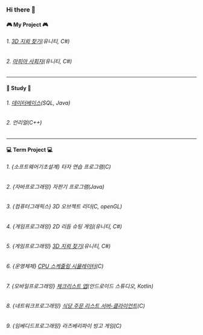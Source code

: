 ### Hi there 👋


#### 🎮 My Project 🎮
###### 1. [3D 지뢰 찾기](https://github.com/SE0NA/sweeper-3D)(유니티, C#)
###### 2. [마피아 사회자](https://github.com/SE0NA/InTheWoods)(유니티, C#)

***

#### 📙 Study 📙
###### 1. [데이터베이스](https://github.com/SE0NA/Practice_DB)(SQL, Java)
###### 2. 언리얼(C++)

***

#### 💻 Term Project 💻 
###### 1. {소프트웨어기초설계} 타자 연습 프로그램(C)
###### 2. {자바프로그래밍} 자판기 프로그램(Java)
###### 3. {컴퓨터그래픽스} 3D 오브젝트 리더(C, openGL)
###### 4. {게임프로그래밍} 2D 리듬 슈팅 게임(유니티, C#)
###### 5. {게임프로그래밍} [3D 지뢰 찾기](https://github.com/SE0NA/3DGameProject)(유니티, C#)
###### 6. {운영체제} [CPU 스케줄링 시뮬레이터](https://github.com/SE0NA/CPU_Scheduling_Simulator)(C)
###### 7. {모바일프로그래밍} [체크리스트 앱](https://github.com/SE0NA/Android_Application)(안드로이드 스튜디오, Kotlin)
###### 8. {네트워크프로그래밍} [식당 주문 리스트 서버-클라이언트](https://github.com/SE0NA/Restaurant_Order_Service)(C)
###### 9. {임베디드프로그래밍} 라즈베리파이 빙고 게임(C)


<!--
**SE0NA/SE0NA** is a ✨ _special_ ✨ repository because its `README.md` (this file) appears on your GitHub profile.

Here are some ideas to get you started:

- 🔭 I’m currently working on ...
- 🌱 I’m currently learning ...
- 👯 I’m looking to collaborate on ...
- 🤔 I’m looking for help with ...
- 💬 Ask me about ...
- 📫 How to reach me: ...
- 😄 Pronouns: ...
- ⚡ Fun fact: ...
-->

